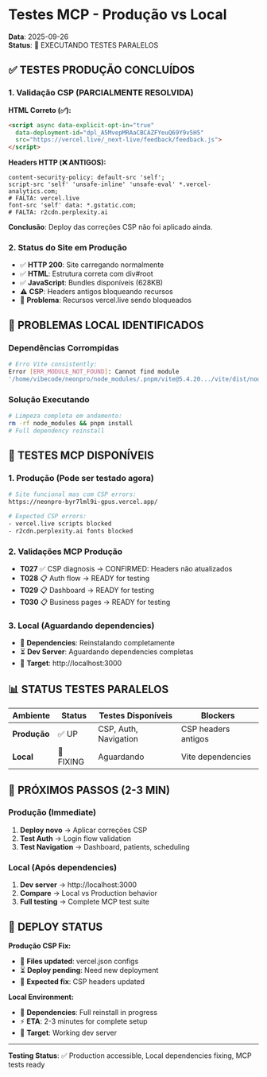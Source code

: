 # Testes MCP - Produção vs Local

**Data**: 2025-09-26  
**Status**: 🧪 EXECUTANDO TESTES PARALELOS

## ✅ TESTES PRODUÇÃO CONCLUÍDOS

### **1. Validação CSP (PARCIALMENTE RESOLVIDA)**

**HTML Correto (✅):**
```html
<script async data-explicit-opt-in="true" 
  data-deployment-id="dpl_A5MvepMRAaCBCAZFYeuQ69Y9v5H5" 
  src="https://vercel.live/_next-live/feedback/feedback.js">
</script>
```

**Headers HTTP (❌ ANTIGOS):**
```http
content-security-policy: default-src 'self'; 
script-src 'self' 'unsafe-inline' 'unsafe-eval' *.vercel-analytics.com; 
# FALTA: vercel.live
font-src 'self' data: *.gstatic.com;
# FALTA: r2cdn.perplexity.ai
```

**Conclusão**: Deploy das correções CSP não foi aplicado ainda.

### **2. Status do Site em Produção**
- ✅ **HTTP 200**: Site carregando normalmente
- ✅ **HTML**: Estrutura correta com div#root
- ✅ **JavaScript**: Bundles disponíveis (628KB)
- ⚠️ **CSP**: Headers antigos bloqueando recursos
- 🎯 **Problema**: Recursos vercel.live sendo bloqueados

## 🔧 PROBLEMAS LOCAL IDENTIFICADOS

### **Dependências Corrompidas**
```bash
# Erro Vite consistently:
Error [ERR_MODULE_NOT_FOUND]: Cannot find module
'/home/vibecode/neonpro/node_modules/.pnpm/vite@5.4.20.../vite/dist/node/cli.js'
```

### **Solução Executando**
```bash
# Limpeza completa em andamento:
rm -rf node_modules && pnpm install
# Full dependency reinstall
```

## 🧪 TESTES MCP DISPONÍVEIS

### **1. Produção (Pode ser testado agora)**
```bash
# Site funcional mas com CSP errors:
https://neonpro-byr7lml9i-gpus.vercel.app/

# Expected CSP errors:
- vercel.live scripts blocked
- r2cdn.perplexity.ai fonts blocked
```

### **2. Validações MCP Produção**
- **T027** ✅ CSP diagnosis → CONFIRMED: Headers não atualizados
- **T028** 📋 Auth flow → READY for testing  
- **T029** 📋 Dashboard → READY for testing
- **T030** 📋 Business pages → READY for testing

### **3. Local (Aguardando dependencies)**
- 🔄 **Dependencies**: Reinstalando completamente
- ⏳ **Dev Server**: Aguardando dependencies completas
- 🎯 **Target**: http://localhost:3000

## 📊 STATUS TESTES PARALELOS

| Ambiente | Status | Testes Disponíveis | Blockers |
|----------|--------|--------------------|----------|
| **Produção** | ✅ UP | CSP, Auth, Navigation | CSP headers antigos |
| **Local** | 🔄 FIXING | Aguardando | Vite dependencies |

## 🎯 PRÓXIMOS PASSOS (2-3 MIN)

### **Produção (Immediate)**
1. **Deploy novo** → Aplicar correções CSP
2. **Test Auth** → Login flow validation
3. **Test Navigation** → Dashboard, patients, scheduling

### **Local (Após dependencies)**
1. **Dev server** → http://localhost:3000
2. **Compare** → Local vs Production behavior
3. **Full testing** → Complete MCP test suite

## 🚀 DEPLOY STATUS

**Produção CSP Fix:**
- 📝 **Files updated**: vercel.json configs
- ⏳ **Deploy pending**: Need new deployment
- 🎯 **Expected fix**: CSP headers updated

**Local Environment:**
- 🔄 **Dependencies**: Full reinstall in progress
- ⚡ **ETA**: 2-3 minutes for complete setup
- 🎯 **Target**: Working dev server

---
**Testing Status**: ✅ Production accessible, Local dependencies fixing, MCP tests ready